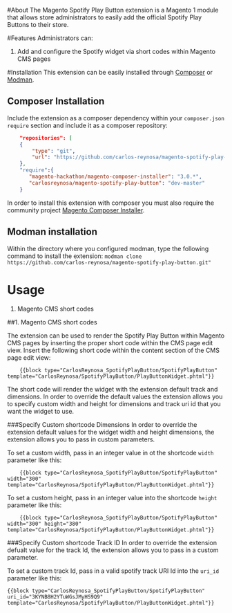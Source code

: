 #About
The Magento Spotify Play Button extension is a Magento 1 module that allows store administrators to easily add the official Spotify Play Buttons
to their store. 

#Features
Administrators can:

1. Add and configure the Spotify widget via short codes within Magento CMS pages

#Installation
This extension can be easily installed through [Composer](https://getcomposer.org/) or [Modman](git@github.com:colinmollenhour/modman.git).

## Composer Installation

Include the extension as a composer dependency within your `composer.json` `require` section and include it as a composer repository:

``` json
    "repositories": [
    {
        "type": "git",
        "url": "https://github.com/carlos-reynosa/magento-spotify-play-button.git"
    },
    "require":{
       "magento-hackathon/magento-composer-installer": "3.0.*",
       "carlosreynosa/magento-spotify-play-button": "dev-master"
    }
```

In order to install this extension with composer you must also require the community project [Magento Composer Installer](https://github.com/Cotya/magento-composer-installer). 

## Modman installation

Within the directory where you configured modman, type the following command to install the extension: `modman clone https://github.com/carlos-reynosa/magento-spotify-play-button.git"`

# Usage 

1. Magento CMS short codes

##1. Magento CMS short codes

The extension can be used to render the Spotify Play Button within Magento CMS pages by inserting the proper short code within the CMS page edit view. Insert the following short code within the content section of the 
CMS page edit view:

```
    {{block type="CarlosReynosa_SpotifyPlayButton/SpotifyPlayButton"  template="CarlosReynosa/SpotifyPlayButton/PlayButtonWidget.phtml"}}
```

The short code will render the widget with the extension default track and dimensions. In order to override the default values the extension allows you to specify custom width and height for dimensions and
track uri id that you want the widget to use. 

###Specify Custom shortcode Dimensions
In order to override the extension default values for the widget width and height dimensions, the extension allows you to pass in custom parameters. 

To set a custom width, pass in an integer value in ot the shortcode `width` parameter  like this:

```
    {{block type="CarlosReynosa_SpotifyPlayButton/SpotifyPlayButton" width="300"  template="CarlosReynosa/SpotifyPlayButton/PlayButtonWidget.phtml"}}
```

To set a custom height, pass in an integer value into the shortcode `height` parameter like this:

```
    {{block type="CarlosReynosa_SpotifyPlayButton/SpotifyPlayButton" width="300" height="380"  template="CarlosReynosa/SpotifyPlayButton/PlayButtonWidget.phtml"}}
```

###Specify Custom shortcode Track ID
In order to override the extension defualt value for the track Id, the extension allows you to pass in a custom parameter.

To set a custom track Id, pass in a valid spotify track URI Id into the `uri_id` parameter like this:

```
{{block type="CarlosReynosa_SpotifyPlayButton/SpotifyPlayButton" uri_id="3KYNB8H2YTuWGsJMyHS9Q9" template="CarlosReynosa/SpotifyPlayButton/PlayButtonWidget.phtml"}}
```


